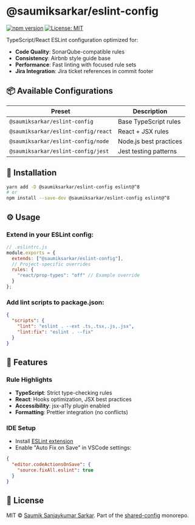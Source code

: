 # @saumiksarkar/eslint-config

[![npm version](https://img.shields.io/npm/v/@saumiksarkar/eslint-config)](https://github.com/users/SaumikSarkar/packages/npm/package/eslint-config)
[![License: MIT](https://img.shields.io/badge/License-MIT-blue.svg)](LICENSE)

TypeScript/React ESLint configuration optimized for:
- **Code Quality**: SonarQube-compatible rules
- **Consistency**: Airbnb style guide base
- **Performance**: Fast linting with focused rule sets
- **Jira Integration**: Jira ticket references in commit footer

## 📦 Available Configurations

| Preset | Description |
|--------|-------------|
| `@saumiksarkar/eslint-config` | Base TypeScript rules |
| `@saumiksarkar/eslint-config/react` | React + JSX rules |
| `@saumiksarkar/eslint-config/node` | Node.js best practices |
| `@saumiksarkar/eslint-config/jest` | Jest testing patterns |

## 🚀 Installation

```bash
yarn add -D @saumiksarkar/eslint-config eslint@^8
# or
npm install --save-dev @saumiksarkar/eslint-config eslint@^8
```

## ⚙️ Usage

### Extend in your ESLint config:

```js
// .eslintrc.js
module.exports = {
  extends: ["@saumiksarkar/eslint-config"],
  // Project-specific overrides
  rules: {
    "react/prop-types": "off" // Example override
  }
};
```

### Add lint scripts to package.json:

```json
{
  "scripts": {
    "lint": "eslint . --ext .ts,.tsx,.js,.jsx",
    "lint:fix": "eslint . --fix"
  }
}
```

## 🔧 Features

### Rule Highlights

- **TypeScript**: Strict type-checking rules
- **React**: Hooks optimization, JSX best practices
- **Accessibility**: jsx-a11y plugin enabled
- **Formatting**: Prettier integration (no conflicts)

### IDE Setup

- Install [ESLint extension](https://marketplace.visualstudio.com/items?itemName=dbaeumer.vscode-eslint)
- Enable "Auto Fix on Save" in VSCode settings:

```json
{
  "editor.codeActionsOnSave": {
    "source.fixAll.eslint": true
  }
}
```

## 📜 License

MIT © [Saumik Sanjaykumar Sarkar](https://github.com/SaumikSarkar).
Part of the [shared-config](https://github.com/SaumikSarkar/shared-config) monorepo.
